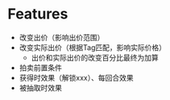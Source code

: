 

# Features

- 改变出价（影响出价范围）
- 改变实际出价（根据Tag匹配，影响实际价格）
  - 出价和实际出价的改变百分比最终为加算
- 拍卖前置条件
- 获得时效果（解锁xxx）、每回合效果
- 被抽取时效果
